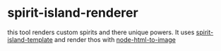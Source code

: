 # spirit-island-renderer

this tool renders custom spirits and there unique powers. It uses [spirit-island-template](https://github.com/Gudradain/spirit-island-template) and render thos with [node-html-to-image](https://github.com/frinyvonnick/node-html-to-image)
